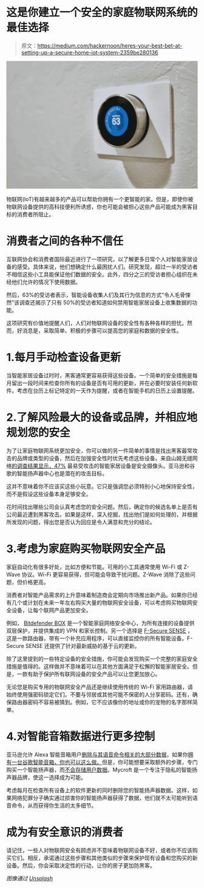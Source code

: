 # 这是你建立一个安全的家庭物联网系统的最佳选择

> 原文：<https://medium.com/hackernoon/heres-your-best-bet-at-setting-up-a-secure-home-iot-system-2359be280136>

![](img/176ff99669414eb2f075ef051795ef88.png)

物联网(IoT)有越来越多的产品可以帮助你拥有一个更智能的家。但是，即使你被物联网设备提供的高科技便利所诱惑，你也可能会被担心这些产品可能成为黑客目标的消费者所阻止。

# 消费者之间的各种不信任

互联网协会和消费者国际最近进行了一项研究，以了解更多日常个人对智能家居设备的感受。具体来说，他们想确定什么最困扰人们。研究发现，超过一半的受访者不相信这些小工具能保证他们数据的安全。此外，四分之三的受访者担心组织在未经他们允许的情况下使用数据。

然后，63%的受访者表示，智能设备收集人们及其行为信息的方式“令人毛骨悚然”该调查还揭示了只有 50%的受访者知道如何禁用智能家居设备上收集数据的功能。

这项研究有价值地提醒人们，人们对物联网设备的安全性有各种各样的担忧。然而，好消息是，采取简单、积极的步骤可以提高您的家庭和数据的安全性。

# 1.每月手动检查设备更新

当智能家居设备过时时，黑客通常更容易获得这些设备。一个简单的安全措施是每月留出一段时间来检查你所有的设备是否有可用的更新，并在必要时安装任何新软件。考虑在台历上标记特定的一天作为提醒，或者在智能手机的日历上设置提醒。

# 2.了解风险最大的设备或品牌，并相应地规划您的安全

为了让家庭物联网系统更加安全，你可以做的另一件简单的事情是找出黑客最常攻击的品牌或类型的设备，然后在加强安全性时优先考虑这些设备。来自山姆无缝网络[的调查结果显示，47%](https://www.prnewswire.com/il/news-releases/new-research-exposes-the-vulnerabilities-of-smart-home-networks-through-security-cameras-and-smart-hubs-300866213.html) 最易受攻击的智能家居设备是安全摄像头。亚马逊和谷歌的智能扬声器中心也是潜在的攻击目标。

这并不意味着你不应该买这些小玩意。它只是强调您必须特别小心地保持安全性，而不是假设这些设备本身足够安全。

花时间找出哪些公司会认真考虑您的安全问题。然后，确定你的候选名单上是否有公司最近遭到黑客攻击。如果是这样，深入挖掘，找出他们是如何处理的，并根据所发现的问题，得出您是否认为回应是令人满意和充分的结论。

# 3.考虑为家庭购买物联网安全产品

家庭自动化有很多好处，比如方便和节能。可用的小工具通常使用 Wi-Fi 或 Z-Wave 协议。Wi-Fi 更容易获得，但可能会导致干扰问题。Z-Wave 消除了这些问题，但价格更高。

消费者对智能产品需求的上升意味着制造商会定期向市场推出新产品。如果你已经有几个或计划在未来一年左右购买大量的物联网安全设备，可以考虑购买物联网安全设备，让每个联网产品更加安全。

例如， [Bitdefender BOX](https://www.bitdefender.com/box/) 是一个智能家庭网络安全中心，为所有连接的设备提供双层保护，并提供集成的 VPN 和家长控制。另一个选择是 [F-Secure SENSE](https://www.f-secure.com/en/web/home_global/sense) ，这是一款路由器，带有一个补充应用程序，可以直接监控你的所有智能设备。F-Secure SENSE 还提供了针对最新威胁的基于云的更新。

除了这里提到的一些特定设备的安全措施，你可能会发现购买一个完整的家庭安全措施是值得的。这样做并不意味着可以在其他方面满足于松懈的智能家居安全。但是，一款有助于保护所有联网设备的安全产品可以让您更加放心。

无论您是购买专用的物联网安全产品还是继续使用传统的 Wi-Fi 家用路由器，请始终使用强密码锁定它们。不要与邻居或其他可能不保密的人分享密码。还有，确保路由器密码不容易被猜到。例如，它不应该像你的地址或你的宠物的名字那样简单。

# 4.对智能音箱数据进行更多控制

亚马逊允许 Alexa 智能音箱用户[删除与其语音命令相关的大部分数据](https://www.cnet.com/how-to/you-can-finally-delete-most-of-your-amazon-echo-transcripts-heres-how/)，如果你[拥有一台谷歌智能音箱，你也可以这么做。](https://www.pcmag.com/feature/364227/how-to-delete-all-your-google-home-voice-recordings)但是，你可能想要采取额外的步骤，专门购买一个智能扬声器，而[不会存储用户数据](https://www.digitaltrends.com/cool-tech/mycroft-mark-ii-assistant/)。Mycroft 是一个专注于隐私的智能扬声器品牌，使这一选择成为可能。

考虑每月在检查所有设备上的软件更新的同时删除您的智能扬声器数据。这样，如果网络犯罪分子确实通过损害你的智能扬声器获得了数据，他们就不太可能听到语音命令，从而获得你生活的太多细节。

# 成为有安全意识的消费者

请记住，一些人对物联网安全有顾虑并不意味着物联网设备不好，或者你不应该购买它们。相反，承诺通过这些步骤和其他类似的步骤来保护现有设备和您购买的新设备。然后，你会采取决定性的行动，让你的房子更加防黑客。

*图像通过* [*Unsplash*](https://unsplash.com/photos/RFAHj4tI37Y)